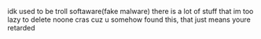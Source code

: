 idk used to be troll softaware(fake malware)
there is a lot of stuff that im too lazy to delete
noone cras cuz u somehow found this, that just means youre retarded

